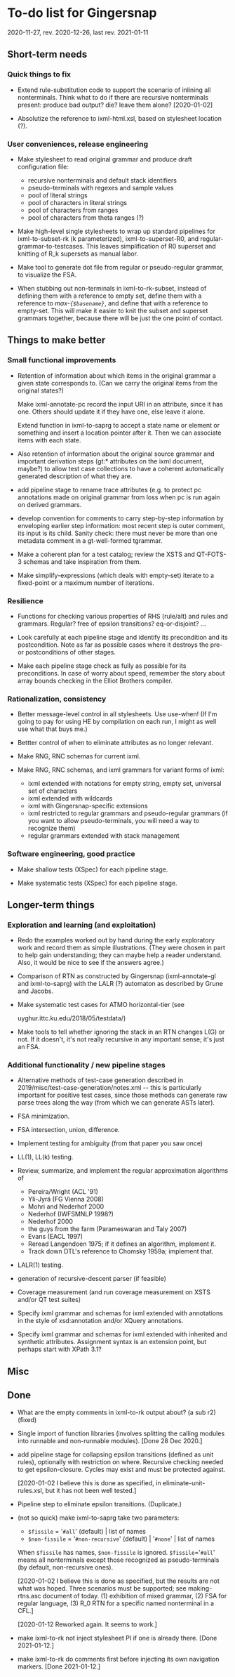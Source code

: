 # To-do list for Gingersnap

2020-11-27, rev. 2020-12-26, last rev. 2021-01-11

## Short-term needs

### Quick things to fix

* Extend rule-substitution code to support the scenario of inlining
    all nonterminals.  Think what to do if there are recursive
    nonterminals present: produce bad output? die? leave them alone?
    [2020-01-02]

* Absolutize the reference to ixml-html.xsl, based on stylesheet
  location (?).

### User conveniences, release engineering

* Make stylesheet to read original grammar and produce draft
    configuration file:
    * recursive nonterminals and default stack identifiers
    * pseudo-terminals with regexes and sample values
    * pool of literal strings
    * pool of characters in literal strings
    * pool of characters from ranges
    * pool of characters from theta ranges (?)

* Make high-level single stylesheets to wrap up standard pipelines
    for ixml-to-subset-rk (k parameterized), ixml-to-superset-R0, and
    regular-grammar-to-testcases.  This leaves simplification of R0
    superset and knitting of R_k supersets as manual labor.

* Make tool to generate dot file from regular or pseudo-regular
  grammar, to visualize the FSA.

* When stubbing out non-terminals in ixml-to-rk-subset,
    instead of defining them with a
    reference to empty set, define them with a reference to
    *max-`{$basename}`*, and define that with a reference to empty-set.
    This will make it easier to knit the subset and superset grammars
    together, because there will be just the one point of contact.

## Things to make better

###  Small functional improvements

* Retention of information about which items in the original grammar
    a given state corresponds to.  (Can we carry the original items
    from the original states?)

    Make ixml-annotate-pc record the input URI in an attribute,
    since it has one.  Others should update it if they have one,
    else leave it alone.

    Extend function in ixml-to-saprg to accept a state name or
    element or something and insert a location pointer after it.
    Then we can associate items with each state.

* Also retention of information about the original source grammar
    and important derivation steps (gt:* attributes on the ixml
    document, maybe?) to allow test case collections to have a
    coherent automatically generated description of what they are.

* add pipeline stage to rename trace attributes (e.g. to protect pc
    annotations made on original grammar from loss when pc is run
    again on derived grammars.

* develop convention for comments to carry step-by-step
    information by enveloping earlier step information:  most recent
    step is outer comment, its input is its child.  Sanity check:
    there must never be more than one metadata comment in a
    gt-well-formed tgrammar.

* Make a coherent plan for a test catalog; review the XSTS and 
    QT-FOTS-3 schemas and take inspiration from them. 

* Make simplify-expressions (which deals with empty-set)
    iterate to a fixed-point or a maximum number of iterations.

### Resilience

* Functions for checking various properties of RHS (rule/alt) and
    rules and grammars.  Regular? free of epsilon transitions?
    eq-or-disjoint?  ...

* Look carefully at each pipeline stage and identify its
    precondition and its postcondition.  Note as far as possible cases
    where it destroys the pre- or postconditions of other stages.

* Make each pipeline stage check as fully as possible for its
    preconditions.  In case of worry about speed, remember the story
    about array bounds checking in the Elliot Brothers compiler.

### Rationalization, consistency

* Better message-level control in all stylesheets.  Use use-when!
    (If I'm going to pay for using HE by compilation on each run, I
    might as well use what that buys me.)

* Bettter control of when to eliminate attributes as no longer
    relevant.

* Make RNG, RNC schemas for current ixml. 

* Make RNG, RNC schemas, and ixml grammars for variant forms of ixml:

    * ixml extended with notations for empty string, empty set,
      universal set of characters
    * ixml extended with wildcards
    * ixml with Gingersnap-specific extensions 
    * ixml restricted to regular grammars and pseudo-regular grammars
	  (if you want to allow pseudo-terminals, you will need a way to
	  recognize them)
    * regular grammars extended with stack management


### Software engineering, good practice

* Make shallow tests (XSpec) for each pipeline stage. 

* Make systematic tests (XSpec) for each pipeline stage. 


## Longer-term things

###  Exploration and learning (and exploitation)

* Redo the examples worked out by hand during the early exploratory
  work and record them as simple illustrations.  (They were chosen in
  part to help gain understanding; they can maybe help a reader
  understand.  Also, it would be nice to see if the answers agree.)

* Comparison of RTN as constructed by Gingersnap (ixml-annotate-gl and
  ixml-to-saprg) with the LALR (?) automaton as described by Grune and
  Jacobs.

* Make systematic test cases for ATMO horizontal-tier (see
    <!--- file:///Users/cmsmcq/2019/misc/test-case-generation/notes.xml and -->
    uyghur.ittc.ku.edu/2018/05/testdata/)

* Make tools to tell whether ignoring the stack in an RTN changes L(G)
  or not.  If it doesn't, it's not really recursive in any important
  sense; it's just an FSA.

###  Additional functionality / new pipeline stages

* Alternative methods of test-case generation described in
    2019/misc/test-case-generation/notes.xml -- this is particularly
    important for positive test cases, since those methods can
    generate raw parse trees along the way (from which we can generate
    ASTs later).

* FSA minimization. 

* FSA intersection, union, difference. 

* Implement testing for ambiguity (from that paper you saw once) 

* LL(1), LL(k) testing. 

* Review, summarize, and implement the regular approximation
  algorithms of
  * Pereira/Wright (ACL '91)
  * Yli-Jyrä (FG Vienna 2008)
  * Mohri and Nederhof 2000 
  * Nederhof (IWFSMNLP 1998?)
  * Nederhof 2000 
  * the guys from the farm (Parameswaran and Taly 2007)
  * Evans (EACL 1997)
  * Reread Langendoen 1975; if it defines an algorithm, implement it.
  * Track down DTL's reference to Chomsky 1959a; implement that.
    
* LALR(1) testing.

* generation of recursive-descent parser (if feasible)

* Coverage measurement (and run coverage measurement on XSTS and/or QT
  test suites)

* Specify ixml grammar and schemas for ixml extended with annotations
  in the style of xsd:annotation and/or XQuery annotations.

* Specify ixml grammar and schemas for ixml extended with inherited 
  and synthetic attributes. Assignment syntax is an extension point, 
  but perhaps start with XPath 3.1? 

## Misc


## Done

* What are the empty comments in ixml-to-rk output about? (a sub r2)
(fixed)

* Single import of function libraries (involves splitting the 
calling modules into runnable and non-runnable modules). 
[Done 28 Dec 2020.]

* add pipeline stage for collapsing epsilon transitions (defined as
  unit rules), optionally with restriction on where.  Recursive
  checking needed to get epsilon-closure.  Cycles may exist and must
  be protected against.

  [2020-01-02 I believe this is done as specified, in
  eliminate-unit-rules.xsl, but it has not been well tested.]

* Pipeline step to eliminate epsilon transitions.  (Duplicate.)

* (not so quick) make ixml-to-saprg take two parameters:

    * `$fissile` = '`#all`' (default)
      | list of names
    * `$non-fissile` = '`#non-recursive`' (default)
      | '`#none`'
      | list of names
		  
    When `$fissile` has names, `$non-fissile` is ignored.
    `$fissile`='`#all`' means all nonterminals except those recognized
     as pseudo-terminals (by default, non-recursive ones).

    [2020-01-02 I believe this is done as specified, but the results
    are not what was hoped.  Three scenarios must be supported; see
    making-rtns.asc document of today.  (1) exhibition of mixed
    grammar, (2) FSA for regular language, (3) R_0 RTN for a specific
    named nonterminal in a CFL.]

    [2020-01-12 Reworked again.  It seems to work.]

* make ixml-to-rk not inject stylesheet PI if one is already
  there. [Done 2021-01-12.]
  
* make ixml-to-rk do comments first before injecting its own
  navigation markers. [Done 2021-01-12.]


